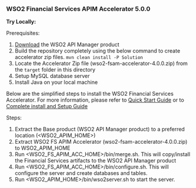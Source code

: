 ### **WSO2 Financial Services APIM Accelerator 5.0.0**

**Try Locally:**

Prerequisites:
1. [Download](https://wso2.com/api-manager/#) the WSO2 API Manager product 
2. Build the repository completely using the below command to create accelerator zip files.
<code>mvn clean install -P Solution</code>
3. Locate the Accelerator Zip file (wso2-fsam-accelerator-4.0.0.zip) from 
the <code>target</code> folder in this directory
4. Setup MySQL database server
5. Install Java on your local machine

Below are the simplified steps to install the WSO2 Financial Services Accelerator. For more information, 
please refer to [Quick Start Guide](https://ob.docs.wso2.com/en/latest/get-started/quick-start-guide/) or 
to [ Complete install and Setup Guide ](https://ob.docs.wso2.com/en/latest/install-and-setup/)

Steps:
1. Extract the Base product (WSO2 API Manager product) to a preferred location (<WSO2_APIM_HOME>)
2. Extract WSO2 FS APIM Accelerator (wso2-fsam-accelerator-4.0.0.zip) to WSO2_APIM_HOME 
3. Run <WSO2_FS_APIM_ACC_HOME>/bin/merge.sh. This will copy/install the Financial Services artifacts to 
the WSO2 API Manager product
4. Run <WSO2_FS_APIM_ACC_HOME>/bin/configure.sh. This will configure the server and create databases and  tables.
5. Run <WSO2_APIM_HOME>/bin/wso2server.sh to start the server.



